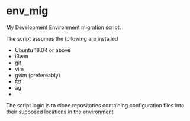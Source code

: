 # env_mig
My Development Environment migration script.

The script assumes the following are installed 
- Ubuntu 18.04 or above
- i3wm
- git
- vim
- gvim (prefereably)
- fzf
- ag
- 
The script logic is to clone repositories containing configuration files into their supposed locations in
the environment
